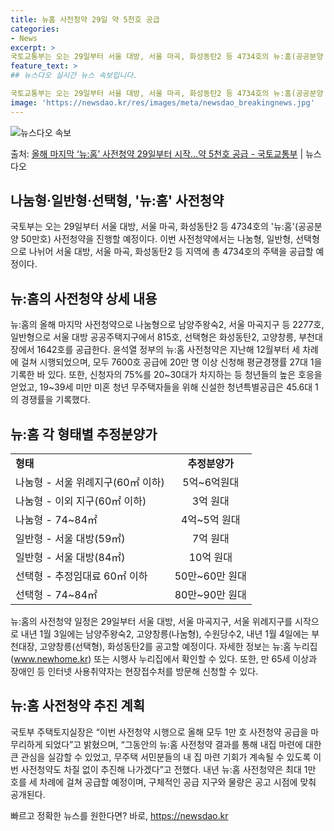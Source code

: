 ```yaml
---
title: 뉴홈 사전청약 29일 약 5천호 공급
categories:
- News
excerpt: >
국토교통부는 오는 29일부터 서울 대방, 서울 마곡, 화성동탄2 등 4734호의 뉴:홈(공공분양 50만호) …
feature_text: >
## 뉴스다오 실시간 뉴스 속보입니다.

국토교통부는 오는 29일부터 서울 대방, 서울 마곡, 화성동탄2 등 4734호의 뉴:홈(공공분양 50만호) …
image: 'https://newsdao.kr/res/images/meta/newsdao_breakingnews.jpg'
---
```


![뉴스다오 속보](https://newsdao.kr/res/images/meta/newsdao_breakingnews.jpg)

<p>출처: <a href="https://newsdao.kr/2886" rel="dofollow">올해 마지막 ‘뉴:홈’ 사전청약 29일부터 시작…약 5천호 공급 - 국토교통부</a> | 뉴스다오</p>

<h2 data-ke-size="size26">나눔형·일반형·선택형, '뉴:홈' 사전청약</h2>
<p data-ke-size="size16">국토부는 오는 29일부터 서울 대방, 서울 마곡, 화성동탄2 등 4734호의 '뉴:홈'(공공분양 50만호) 사전청약을 진행할 예정이다. 이번 사전청약에서는 나눔형, 일반형, 선택형으로 나뉘어 서울 대방, 서울 마곡, 화성동탄2 등 지역에 총 4734호의 주택을 공급할 예정이다.</p>

<h2 data-ke-size="size26">뉴:홈의 사전청약 상세 내용</h2>
<p data-ke-size="size16">뉴:홈의 올해 마지막 사전청약으로 나눔형으로 남양주왕숙2, 서울 마곡지구 등 2277호, 일반형으로 서울 대방 공공주택지구에서 815호, 선택형은 화성동탄2, 고양창릉, 부천대장에서 1642호를 공급한다. 윤석열 정부의 뉴:홈 사전청약은 지난해 12월부터 세 차례에 걸쳐 시행되었으며, 모두 7600호 공급에 20만 명 이상 신청해 평균경쟁률 27대 1을 기록한 바 있다. 또한, 신청자의 75%를 20~30대가 차지하는 등 청년들의 높은 호응을 얻었고, 19~39세 미만 미혼 청년 무주택자들을 위해 신설한 청년특별공급은 45.6대 1의 경쟁률을 기록했다.</p>

<h2 data-ke-size="size26">뉴:홈 각 형태별 추정분양가</h2>
<table>
  <tr>
    <td><b>형태</b></td>
    <td style="text-align: center;"><b>추정분양가</b></td>
  </tr>
  <tr>
    <td>나눔형 - 서울 위례지구(60㎡ 이하)</td>
    <td style="text-align: center;">5억~6억원대</td>
  </tr>
  <tr>
    <td>나눔형 - 이외 지구(60㎡ 이하)</td>
    <td style="text-align: center;">3억 원대</td>
  </tr>
  <tr>
    <td>나눔형 - 74~84㎡</td>
    <td style="text-align: center;">4억~5억 원대</td>
  </tr>
  <tr>
    <td>일반형 - 서울 대방(59㎡)</td>
    <td style="text-align: center;">7억 원대</td>
  </tr>
  <tr>
    <td>일반형 - 서울 대방(84㎡)</td>
    <td style="text-align: center;">10억 원대</td>
  </tr>
  <tr>
    <td>선택형 - 추정임대료 60㎡ 이하</td>
    <td style="text-align: center;">50만~60만 원대</td>
  </tr>
  <tr>
    <td>선택형 - 74~84㎡</td>
    <td style="text-align: center;">80만~90만 원대</td>
  </tr>
</table>

<p data-ke-size="size16">뉴:홈의 사전청약 일정은 29일부터 서울 대방, 서울 마곡지구, 서울 위례지구를 시작으로 내년 1월 3일에는 남양주왕숙2, 고양창릉(나눔형), 수원당수2, 내년 1월 4일에는 부천대장, 고양창릉(선택형), 화성동탄2를 공고할 예정이다. 자세한 정보는 뉴:홈 누리집(<a href="https://www.newhome.kr">www.newhome.kr</a>) 또는 시행사 누리집에서 확인할 수 있다. 또한, 만 65세 이상과 장애인 등 인터넷 사용취약자는 현장접수처를 방문해 신청할 수 있다.</p>

<h2 data-ke-size="size26">뉴:홈 사전청약 추진 계획</h2>
<p data-ke-size="size16">국토부 주택토지실장은 “이번 사전청약 시행으로 올해 모두 1만 호 사전청약 공급을 마무리하게 되었다”고 밝혔으며, “그동안의 뉴:홈 사전청약 결과를 통해 내집 마련에 대한 큰 관심을 실감할 수 있었고, 무주택 서민분들의 내 집 마련 기회가 계속될 수 있도록 이번 사전청약도 차질 없이 추진해 나가겠다”고 전했다. 내년 뉴:홈 사전청약은 최대 1만 호를 세 차례에 걸쳐 공급할 예정이며, 구체적인 공급 지구와 물량은 공고 시점에 맞춰 공개된다.</p> 

빠르고 정확한 뉴스를 원한다면? 바로, <a href="https://newsdao.kr" rel="dofollow">https://newsdao.kr</a>


    
